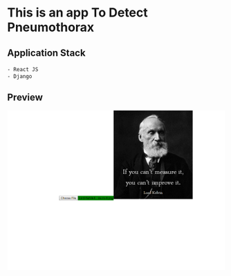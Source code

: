 # This is an app To Detect Pneumothorax

## Application Stack
    - React JS
    - Django

## Preview

![Site Preview](doc\img\site\09042019site.png)